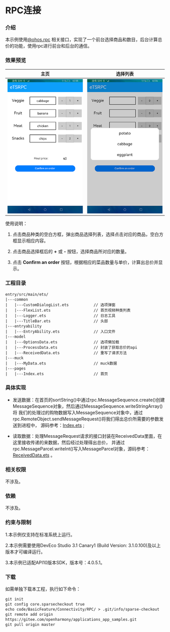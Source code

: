 # RPC连接

### 介绍

本示例使用[@ohos.rpc](https://gitee.com/openharmony/docs/blob/master/zh-cn/application-dev/reference/apis/js-apis-rpc.md) 相关接口，实现了一个前台选择商品和数目，后台计算总价的功能，使用rpc进行前台和后台的通信。

### 效果预览

|主页|选择列表|
|-----------------|----------------------|
|![](screenshots/device/main.png)|![](screenshots/device/flexlist.png)|

使用说明：

1. 点击商品种类的空白方框，弹出商品选择列表，选择点击对应的商品，空白方框显示相应内容。

2. 点击商品选择框后的 **+** 或  **-** 按钮，选择商品所对应的数量。

3. 点击 **Confirm an order** 按钮，根据相应的菜品数量与单价，计算出总价并显示。

### 工程目录
```
entry/src/main/ets/
|---common
|   |---CustomDialogList.ets           // 选项弹窗
|   |---FlexList.ets                   // 首页视频种类列表
|   |---Logger.ets                     // 日志工具
|   |---TitleBar.ets                   // 头部
|---entryability
|   |---EntryAbility.ets               // 入口文件
|---model
|   |---OptionsData.ets                // 选项懒加载
|   |---ProcessData.ets                // 封装了获取总价的api
|   |---ReceivedData.ets               // 重写了请求方法
|---muck
|   |---MyData.ets                     // muck数据
|---pages
|   |---Index.ets                      // 首页
```

### 具体实现

* 发送数据：在首页的sortString()中通过rpc.MessageSequence.create()创建MessageSequence对象，然后通过MessageSequence.writeStringArray()将
  我们的处理过的购物数据写入MessageSequence对象中，通过rpc.RemoteObject.sendMessageRequest()将我们得出总价所需要的参数发送到进程中，
  源码参考：[Index.ets](https://gitee.com/openharmony/applications_app_samples/blob/master/code/BasicFeature/Connectivity/RPC/entry/src/main/ets/pages/Index.ets) ;

* 读取数据：处理MessageRequest请求的接口封装在ReceivedData里面，在这里接收传递的来数据，然后经过处理得出总价，
  并通过rpc.MessageParcel.writeInt()写入MessageParcel对象，源码参考：[ReceivedData.ets](https://gitee.com/openharmony/applications_app_samples/blob/master/code/BasicFeature/Connectivity/RPC/entry/src/main/ets/model/ReceivedData.ets) 。

### 相关权限

不涉及。

### 依赖

不涉及。

### 约束与限制

1.本示例仅支持在标准系统上运行。

2.本示例需要使用DevEco Studio 3.1 Canary1 (Build Version: 3.1.0.100)及以上版本才可编译运行。

3.本示例已适配API10版本SDK，版本号：4.0.5.1。

### 下载

如需单独下载本工程，执行如下命令：

```
git init
git config core.sparsecheckout true
echo code/BasicFeature/Connectivity/RPC/ > .git/info/sparse-checkout
git remote add origin https://gitee.com/openharmony/applications_app_samples.git
git pull origin master
```